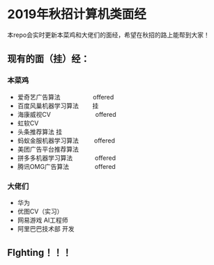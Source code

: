 # 2019年秋招计算机类面经

本repo会实时更新本菜鸡和大佬们的面经，希望在秋招的路上能帮到大家！
## 现有的面（挂）经：
### 本菜鸡
- 爱奇艺广告算法&nbsp;&nbsp;&nbsp;&nbsp;&nbsp;&nbsp;&nbsp;&nbsp;&nbsp;&nbsp;&nbsp;&nbsp;&nbsp;&nbsp;&nbsp;&nbsp;&nbsp;&nbsp;&nbsp;offered
- 百度风巢机器学习算法&nbsp;&nbsp;&nbsp;&nbsp;&nbsp;&nbsp;&nbsp;&nbsp;挂
- 海康威视CV&nbsp;&nbsp;&nbsp;&nbsp;&nbsp;&nbsp;&nbsp;&nbsp;&nbsp;&nbsp;&nbsp;&nbsp;&nbsp;&nbsp;&nbsp;&nbsp;&nbsp;&nbsp;&nbsp;&nbsp;&nbsp;&nbsp;&nbsp;&nbsp;&nbsp;&nbsp;offered
- 虹软CV
- 头条推荐算法         挂
- 蚂蚁金服机器学习算法&nbsp;&nbsp;&nbsp;&nbsp;&nbsp;&nbsp;&nbsp;&nbsp;&nbsp;offered
- 美团广告平台推荐算法
- 拼多多机器学习算法&nbsp;&nbsp;&nbsp;&nbsp;&nbsp;&nbsp;&nbsp;&nbsp;&nbsp;&nbsp;&nbsp;&nbsp;&nbsp;offered
- 腾讯OMG广告算法&nbsp;&nbsp;&nbsp;&nbsp;&nbsp;&nbsp;&nbsp;&nbsp;&nbsp;&nbsp;&nbsp;&nbsp;&nbsp;&nbsp;&nbsp;offered
### 大佬们
- 华为
- 优图CV（实习）
- 网易游戏 AI工程师
- 阿里巴巴技术部 开发

## FIghting！！！
